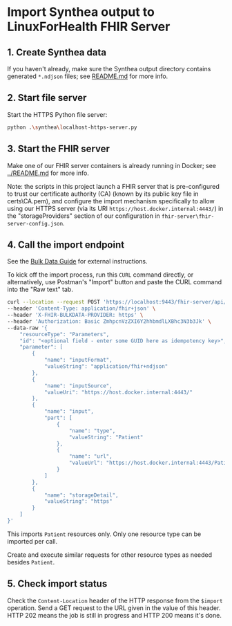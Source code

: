 
# Import Synthea output to LinuxForHealth FHIR Server

## 1. Create Synthea data

If you haven't already, make sure the Synthea output directory contains generated `*.ndjson` files; see [README.md](README.md) for more info.

## 2. Start file server

Start the HTTPS Python file server:

```bash
python .\synthea\localhost-https-server.py
```

## 3. Start the FHIR server

Make one of our FHIR server containers is already running in Docker; see [../README.md](../README.md) for more info.

Note: the scripts in this project launch a FHIR server that is pre-configured to trust our certificate authority (CA)
(known by its public key file in certs\CA.pem), and configure the import mechanism specifically to allow using our
HTTPS server (via its URI `https://host.docker.internal:4443/`) in the "storageProviders" section of our configuration
in `fhir-server\fhir-server-config.json`.

## 4. Call the import endpoint

See the [Bulk Data Guide](https://linuxforhealth.github.io/FHIR/guides/FHIRBulkOperations) for external instructions.

To kick off the import process, run this `CURL` command directly, or alternatively, use Postman's "Import" button and
paste the CURL command into the "Raw text" tab.

```bash
curl --location --request POST 'https://localhost:9443/fhir-server/api/v4/$import' \
--header 'Content-Type: application/fhir+json' \
--header 'X-FHIR-BULKDATA-PROVIDER: https' \
--header 'Authorization: Basic ZmhpcnVzZXI6Y2hhbmdlLXBhc3N3b3Jk' \
--data-raw '{
    "resourceType": "Parameters",
    "id": "<optional field - enter some GUID here as idempotency key>",
    "parameter": [
        {
            "name": "inputFormat",
            "valueString": "application/fhir+ndjson"
        },
        {
            "name": "inputSource",
            "valueUri": "https://host.docker.internal:4443/"
        },
        {
            "name": "input",
            "part": [
                {
                    "name": "type",
                    "valueString": "Patient"
                },
                {
                    "name": "url",
                    "valueUrl": "https://host.docker.internal:4443/Patient.ndjson"
                }
            ]
        },
        {
            "name": "storageDetail",
            "valueString": "https"
        }
    ]
}'
```

This imports `Patient` resources only. Only one resource type can be imported per call.

Create and execute similar requests for other resource types as needed besides `Patient`.

## 5. Check import status

Check the `Content-Location` header of the HTTP response from the `$import` operation. Send a GET request to the URL given in the value of this header. HTTP 202 means the job is still in progress and HTTP 200 means it's done.